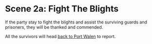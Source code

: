 # Scene 2a: Fight The Blights

If the party stay to fight the blights and assist the surviving guards and
prisoners, they will be thanked and commended. 

All the survivors will head [back to Port Walen](./scene-3a.md) to report.